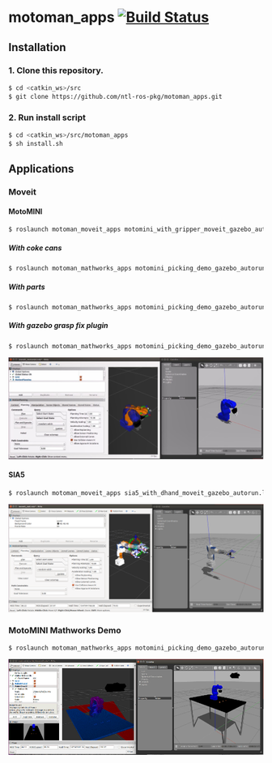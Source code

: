 # motoman_apps [![Build Status](https://travis-ci.org/ntl-ros-pkg/motoman_apps.svg?branch=master)](https://travis-ci.org/ntl-ros-pkg/motoman_apps)

## Installation
### 1. Clone this repository.
```bash
$ cd <catkin_ws>/src
$ git clone https://github.com/ntl-ros-pkg/motoman_apps.git
```

### 2. Run install script
```bash
$ cd <catkin_ws>/src/motoman_apps
$ sh install.sh
```

## Applications
### Moveit
#### MotoMINI
```bash
$ roslaunch motoman_moveit_apps motomini_with_gripper_moveit_gazebo_autorun.launch
```
##### With coke cans
```bash
$ roslaunch motoman_mathworks_apps motomini_picking_demo_gazebo_autorun.launch world:=motomini_with_table_coke
```

##### With parts
```bash
$ roslaunch motoman_mathworks_apps motomini_picking_demo_gazebo_autorun.launch world:=motomini_with_table_parts
```

##### With gazebo grasp fix plugin
```bash
$ roslaunch motoman_mathworks_apps motomini_picking_demo_gazebo_autorun.launch load_grasp_fix:=true
```

[![motomini_gripper_gazebo_moveit](.images/motomini_gripper_gazebo_moveit.jpg)](https://youtu.be/l5X38tWWEHU)

#### SIA5
```bash
$ roslaunch motoman_moveit_apps sia5_with_dhand_moveit_gazebo_autorun.launch
```
![sia5_dhand_gazebo_moveit](.images/sia5_dhand_gazebo_moveit.png)

### MotoMINI Mathworks Demo
```bash
$ roslaunch motoman_mathworks_apps motomini_picking_demo_gazebo_autorun.launch
```

![motomini_mathworks_demo](.images/motomini_gazebo_mathworks.png)
